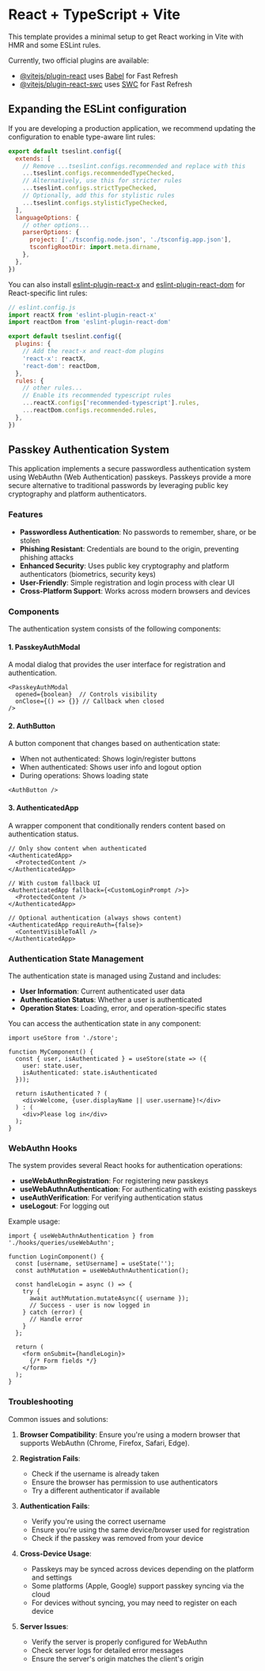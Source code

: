 # React + TypeScript + Vite

This template provides a minimal setup to get React working in Vite with HMR and some ESLint rules.

Currently, two official plugins are available:

- [@vitejs/plugin-react](https://github.com/vitejs/vite-plugin-react/blob/main/packages/plugin-react) uses [Babel](https://babeljs.io/) for Fast Refresh
- [@vitejs/plugin-react-swc](https://github.com/vitejs/vite-plugin-react/blob/main/packages/plugin-react-swc) uses [SWC](https://swc.rs/) for Fast Refresh

## Expanding the ESLint configuration

If you are developing a production application, we recommend updating the configuration to enable type-aware lint rules:

```js
export default tseslint.config({
  extends: [
    // Remove ...tseslint.configs.recommended and replace with this
    ...tseslint.configs.recommendedTypeChecked,
    // Alternatively, use this for stricter rules
    ...tseslint.configs.strictTypeChecked,
    // Optionally, add this for stylistic rules
    ...tseslint.configs.stylisticTypeChecked,
  ],
  languageOptions: {
    // other options...
    parserOptions: {
      project: ['./tsconfig.node.json', './tsconfig.app.json'],
      tsconfigRootDir: import.meta.dirname,
    },
  },
})
```

You can also install [eslint-plugin-react-x](https://github.com/Rel1cx/eslint-react/tree/main/packages/plugins/eslint-plugin-react-x) and [eslint-plugin-react-dom](https://github.com/Rel1cx/eslint-react/tree/main/packages/plugins/eslint-plugin-react-dom) for React-specific lint rules:

```js
// eslint.config.js
import reactX from 'eslint-plugin-react-x'
import reactDom from 'eslint-plugin-react-dom'

export default tseslint.config({
  plugins: {
    // Add the react-x and react-dom plugins
    'react-x': reactX,
    'react-dom': reactDom,
  },
  rules: {
    // other rules...
    // Enable its recommended typescript rules
    ...reactX.configs['recommended-typescript'].rules,
    ...reactDom.configs.recommended.rules,
  },
})
```

## Passkey Authentication System

This application implements a secure passwordless authentication system using WebAuthn (Web Authentication) passkeys. Passkeys provide a more secure alternative to traditional passwords by leveraging public key cryptography and platform authenticators.

### Features

- **Passwordless Authentication**: No passwords to remember, share, or be stolen
- **Phishing Resistant**: Credentials are bound to the origin, preventing phishing attacks
- **Enhanced Security**: Uses public key cryptography and platform authenticators (biometrics, security keys)
- **User-Friendly**: Simple registration and login process with clear UI
- **Cross-Platform Support**: Works across modern browsers and devices

### Components

The authentication system consists of the following components:

#### 1. PasskeyAuthModal

A modal dialog that provides the user interface for registration and authentication.

```tsx
<PasskeyAuthModal
  opened={boolean}  // Controls visibility
  onClose={() => {}} // Callback when closed
/>
```

#### 2. AuthButton

A button component that changes based on authentication state:
- When not authenticated: Shows login/register buttons
- When authenticated: Shows user info and logout option
- During operations: Shows loading state

```tsx
<AuthButton />
```

#### 3. AuthenticatedApp

A wrapper component that conditionally renders content based on authentication status.

```tsx
// Only show content when authenticated
<AuthenticatedApp>
  <ProtectedContent />
</AuthenticatedApp>

// With custom fallback UI
<AuthenticatedApp fallback={<CustomLoginPrompt />}>
  <ProtectedContent />
</AuthenticatedApp>

// Optional authentication (always shows content)
<AuthenticatedApp requireAuth={false}>
  <ContentVisibleToAll />
</AuthenticatedApp>
```

### Authentication State Management

The authentication state is managed using Zustand and includes:

- **User Information**: Current authenticated user data
- **Authentication Status**: Whether a user is authenticated
- **Operation States**: Loading, error, and operation-specific states

You can access the authentication state in any component:

```tsx
import useStore from './store';

function MyComponent() {
  const { user, isAuthenticated } = useStore(state => ({
    user: state.user,
    isAuthenticated: state.isAuthenticated
  }));
  
  return isAuthenticated ? (
    <div>Welcome, {user.displayName || user.username}!</div>
  ) : (
    <div>Please log in</div>
  );
}
```

### WebAuthn Hooks

The system provides several React hooks for authentication operations:

- **useWebAuthnRegistration**: For registering new passkeys
- **useWebAuthnAuthentication**: For authenticating with existing passkeys
- **useAuthVerification**: For verifying authentication status
- **useLogout**: For logging out

Example usage:

```tsx
import { useWebAuthnAuthentication } from './hooks/queries/useWebAuthn';

function LoginComponent() {
  const [username, setUsername] = useState('');
  const authMutation = useWebAuthnAuthentication();
  
  const handleLogin = async () => {
    try {
      await authMutation.mutateAsync({ username });
      // Success - user is now logged in
    } catch (error) {
      // Handle error
    }
  };
  
  return (
    <form onSubmit={handleLogin}>
      {/* Form fields */}
    </form>
  );
}
```

### Troubleshooting

Common issues and solutions:

1. **Browser Compatibility**: Ensure you're using a modern browser that supports WebAuthn (Chrome, Firefox, Safari, Edge).

2. **Registration Fails**:
   - Check if the username is already taken
   - Ensure the browser has permission to use authenticators
   - Try a different authenticator if available

3. **Authentication Fails**:
   - Verify you're using the correct username
   - Ensure you're using the same device/browser used for registration
   - Check if the passkey was removed from your device

4. **Cross-Device Usage**:
   - Passkeys may be synced across devices depending on the platform and settings
   - Some platforms (Apple, Google) support passkey syncing via the cloud
   - For devices without syncing, you may need to register on each device

5. **Server Issues**:
   - Verify the server is properly configured for WebAuthn
   - Check server logs for detailed error messages
   - Ensure the server's origin matches the client's origin
